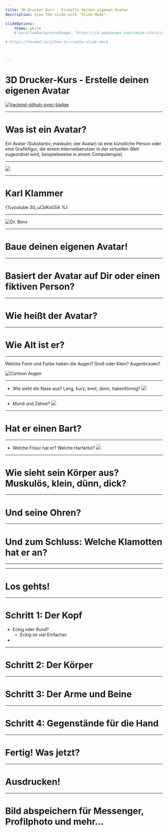 ```yaml
---
title: 3D Drucker-Kurs - Erstelle deinen eigenen Avatar
description: View the slide with "Slide Mode".

slideOptions:
    theme: white
    # parallaxBackgroundImage: 'https://s3.amazonaws.com/hakim-static/reveal-js/reveal-parallax-1.jpg'

# https://hackmd.io/s/how-to-create-slide-deck



---
```


# 3D Drucker-Kurs - Erstelle deinen eigenen Avatar

[![hackmd-github-sync-badge](https://hackmd.io/clmYM_1YS0mz7zaZ-_U_zA/badge)](https://hackmd.io/clmYM_1YS0mz7zaZ-_U_zA)




---

# Was ist ein Avatar?

Ein Avatar (Substantiv, maskulin; der Avatar) ist eine künstliche Person oder eine Grafikfigur, die einem Internetbenutzer in der virtuellen Welt zugeordnet wird, beispielsweise in einem Computerspiel. 

---


![](https://i.imgur.com/qys2PZN.jpg)


---

# Karl Klammer


{%youtube 3G_uCbKoG5A %}


---

![Dr. Benx](https://yt3.ggpht.com/a/AATXAJyvkxrcM2EQVvWcrId_-Z7Np_spzTyWGViJA4MRRw=s900-c-k-c0xffffffff-no-rj-mo)

---

# Baue deinen eigenen Avatar!


---


# Basiert der Avatar auf Dir oder einen fiktiven Person?

---


# Wie heißt der Avatar?

---

# Wie Alt ist er?

---


Welche Form und Farbe haben die Augen? Groß oder Klein? Augenbrauen? 

![Cartoon Augen](https://www.colourbox.de/preview/10845967-comic-cartoon-augen-legen-vektor.jpg)


---


- Wie sieht die Nase aus? Lang, kurz, breit, dünn, hakenförmig?
![](https://i.imgur.com/afcRAZ8.png)


---


- Mund und Zähne? 
![](https://i.imgur.com/olykqz1.png)


---


# Hat er einen Bart?


---


- Welche Frisur hat er? Welche Harfarbe?
![](https://i.imgur.com/fuDLqFU.png)


---

# Wie sieht sein Körper aus? Muskulös, klein, dünn, dick?

---

# Und seine Ohren?


---

# Und zum Schluss: Welche Klamotten hat er an?


---





--- 

# Los gehts!

--- 

# Schritt 1: Der Kopf

- Eckig oder Rund?
    - Eckig ist viel Einfacher
- 


--- 

# Schritt 2: Der Körper


--- 

# Schritt 3: Der Arme und Beine

--- 

# Schritt 4: Gegenstände für die Hand

---

# Fertig! Was jetzt?

---

# Ausdrucken!

---

# Bild abspeichern für Messenger, Profilphoto und mehr...







